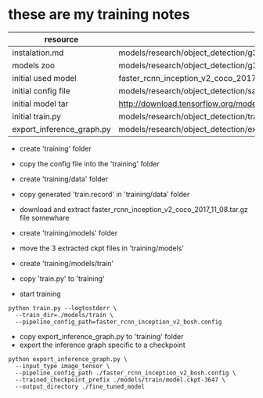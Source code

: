 # these are my training notes

|resource            |                 location                                             |
|--------------------|----------------------------------------------------------------------|
|instalation.md      | models/research/object_detection/g3doc/                              |
|models zoo          | models/research/object_detection/g3doc/detection_model_zoo.md        |
|initial used model  | faster_rcnn_inception_v2_coco_2017_11_08                             |
|initial config file | models/research/object_detection/samples/configs/faster_rcnn_inception_v2_coco.config |
|initial model tar   | http://download.tensorflow.org/models/object_detection/faster_rcnn_inception_v2_coco_2017_11_08.tar.gz |
|initial train.py    | models/research/object_detection/train.py                            |
|export_inference_graph.py| models/research/object_detection/export_inference_graph.py      |


- create 'training' folder
- copy the config file into the 'training' folder
- create 'training/data' folder
- copy generated 'train.record' in 'training/data' folder
- download and extract faster_rcnn_inception_v2_coco_2017_11_08.tar.gz file somewhare
- create 'training/models' folder
- move the 3 extracted ckpt files in 'training/models'
- create 'training/models/train'
- copy 'train.py' to 'training'

- start training
```
python train.py --logtostderr \
  --train_dir=./models/train \
  --pipeline_config_path=faster_rcnn_inception_v2_bosh.config
```

- copy export_inference_graph.py to 'training' folder
- export the inference graph specific to a checkpoint
```
python export_inference_graph.py \
  --input_type image_tensor \
  --pipeline_config_path ./faster_rcnn_inception_v2_bosh.config \
  --trained_checkpoint_prefix ./models/train/model.ckpt-3647 \
  --output_directory ./fine_tuned_model
```
